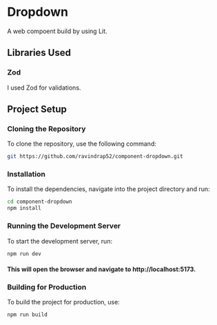 # Dropdown

A web compoent build by using Lit.

## Libraries Used

### Zod

I used Zod for validations.

## Project Setup

### Cloning the Repository

To clone the repository, use the following command:

```bash
git https://github.com/ravindrap52/component-dropdown.git
```

### Installation

To install the dependencies, navigate into the project directory and run:

```bash
cd component-dropdown
npm install
```

### Running the Development Server

To start the development server, run:

```bash
npm run dev
```

#### This will open the browser and navigate to http://localhost:5173.

### Building for Production

To build the project for production, use:

```bash
npm run build
```
